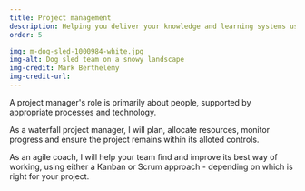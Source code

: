 ```yaml
---
title: Project management
description: Helping you deliver your knowledge and learning systems using either waterfall or agile methods
order: 5

img: m-dog-sled-1000984-white.jpg
img-alt: Dog sled team on a snowy landscape
img-credit: Mark Berthelemy
img-credit-url: 
---
```

A project manager's role is primarily about people, supported by appropriate processes and technology.

As a waterfall project manager, I will plan, allocate resources, monitor progress and ensure the project remains within its alloted controls.

As an agile coach, I will help your team find and improve its best way of working, using either a Kanban or Scrum approach - depending on which is right for your project.